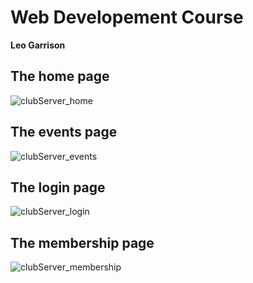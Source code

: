 # Web Developement Course
**Leo Garrison**

## The home page
![clubServer_home](images/clubServer_home.PNG)
## The events page
![clubServer_events](images/clubServer_events.PNG)
## The login page
![clubServer_login](images/clubServer_login.PNG)
## The membership page
![clubServer_membership](images/clubServer_membership.PNG)
